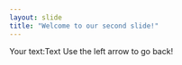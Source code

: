 ```yaml
---
layout: slide
title: "Welcome to our second slide!"
---
```

Your text:Text
Use the left arrow to go back!
